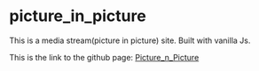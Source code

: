# picture_in_picture

This is a media stream(picture in picture) site. Built with vanilla Js. 

This is the link to the github page: [Picture_n_Picture](https://erehmaryann.github.io/picture_in_picture/) 

